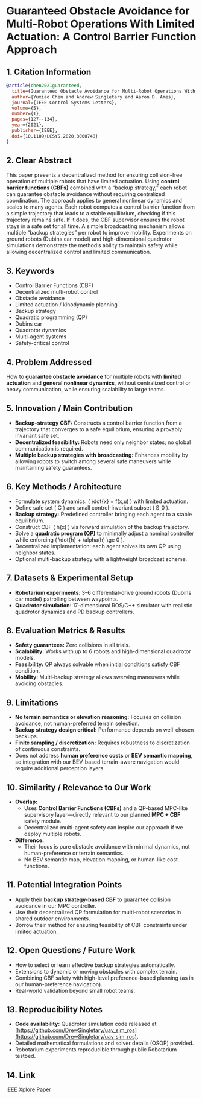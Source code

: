# Guaranteed Obstacle Avoidance for Multi-Robot Operations With Limited Actuation: A Control Barrier Function Approach

## 1. Citation Information
```bibtex
@article{chen2021guaranteed,
  title={Guaranteed Obstacle Avoidance for Multi-Robot Operations With Limited Actuation: A Control Barrier Function Approach},
  author={Yuxiao Chen and Andrew Singletary and Aaron D. Ames},
  journal={IEEE Control Systems Letters},
  volume={5},
  number={1},
  pages={127--134},
  year={2021},
  publisher={IEEE},
  doi={10.1109/LCSYS.2020.3000748}
}
```

## 2. Clear Abstract
This paper presents a decentralized method for ensuring collision-free operation of multiple robots that have limited actuation. Using **control barrier functions (CBFs)** combined with a “backup strategy,” each robot can guarantee obstacle avoidance without requiring centralized coordination. The approach applies to general nonlinear dynamics and scales to many agents. Each robot computes a control barrier function from a simple trajectory that leads to a stable equilibrium, checking if this trajectory remains safe. If it does, the CBF supervisor ensures the robot stays in a safe set for all time. A simple broadcasting mechanism allows multiple “backup strategies” per robot to improve mobility. Experiments on ground robots (Dubins car model) and high-dimensional quadrotor simulations demonstrate the method’s ability to maintain safety while allowing decentralized control and limited communication.

## 3. Keywords
- Control Barrier Functions (CBF)  
- Decentralized multi-robot control  
- Obstacle avoidance  
- Limited actuation / kinodynamic planning  
- Backup strategy  
- Quadratic programming (QP)  
- Dubins car  
- Quadrotor dynamics  
- Multi-agent systems  
- Safety-critical control

## 4. Problem Addressed
How to **guarantee obstacle avoidance** for multiple robots with **limited actuation** and **general nonlinear dynamics**, without centralized control or heavy communication, while ensuring scalability to large teams.

## 5. Innovation / Main Contribution
- **Backup-strategy CBF:** Constructs a control barrier function from a trajectory that converges to a safe equilibrium, ensuring a provably invariant safe set.
- **Decentralized feasibility:** Robots need only neighbor states; no global communication is required.
- **Multiple backup strategies with broadcasting:** Enhances mobility by allowing robots to switch among several safe maneuvers while maintaining safety guarantees.

## 6. Key Methods / Architecture
- Formulate system dynamics: \( \dot{x} = f(x,u) \) with limited actuation.
- Define safe set \( C \) and small control-invariant subset \( S_0 \).
- **Backup strategy:** Predefined controller bringing each agent to a stable equilibrium.
- Construct CBF \( h(x) \) via forward simulation of the backup trajectory.
- Solve a **quadratic program (QP)** to minimally adjust a nominal controller while enforcing \( \dot{h} + \alpha(h) \ge 0 \).
- Decentralized implementation: each agent solves its own QP using neighbor states.
- Optional multi-backup strategy with a lightweight broadcast scheme.

## 7. Datasets & Experimental Setup
- **Robotarium experiments**: 3–6 differential-drive ground robots (Dubins car model) patrolling between waypoints.  
- **Quadrotor simulation**: 17-dimensional ROS/C++ simulator with realistic quadrotor dynamics and PD backup controllers.

## 8. Evaluation Metrics & Results
- **Safety guarantees:** Zero collisions in all trials.  
- **Scalability:** Works with up to 6 robots and high-dimensional quadrotor models.  
- **Feasibility:** QP always solvable when initial conditions satisfy CBF condition.  
- **Mobility:** Multi-backup strategy allows swerving maneuvers while avoiding obstacles.

## 9. Limitations
- **No terrain semantics or elevation reasoning:** Focuses on collision avoidance, not human-preferred terrain selection.  
- **Backup strategy design critical:** Performance depends on well-chosen backups.  
- **Finite sampling / discretization:** Requires robustness to discretization of continuous constraints.  
- Does not address **human preference costs** or **BEV semantic mapping**, so integration with our BEV-based terrain-aware navigation would require additional perception layers.

## 10. Similarity / Relevance to Our Work
- **Overlap:**  
  - Uses **Control Barrier Functions (CBFs)** and a QP-based MPC-like supervisory layer—directly relevant to our planned **MPC + CBF** safety module.  
  - Decentralized multi-agent safety can inspire our approach if we deploy multiple robots.
- **Difference:**  
  - Their focus is pure obstacle avoidance with minimal dynamics, not human-preference or terrain semantics.  
  - No BEV semantic map, elevation mapping, or human-like cost functions.

## 11. Potential Integration Points
- Apply their **backup strategy-based CBF** to guarantee collision avoidance in our MPC controller.  
- Use their decentralized QP formulation for multi-robot scenarios in shared outdoor environments.  
- Borrow their method for ensuring feasibility of CBF constraints under limited actuation.

## 12. Open Questions / Future Work
- How to select or learn effective backup strategies automatically.  
- Extensions to dynamic or moving obstacles with complex terrain.  
- Combining CBF safety with high-level preference-based planning (as in our human-preference navigation).  
- Real-world validation beyond small robot teams.

## 13. Reproducibility Notes
- **Code availability:** Quadrotor simulation code released at [https://github.com/DrewSingletary/uav_sim_ros](https://github.com/DrewSingletary/uav_sim_ros).  
- Detailed mathematical formulations and solver details (OSQP) provided.  
- Robotarium experiments reproducible through public Robotarium testbed.

## 14. Link
[IEEE Xplore Paper](https://doi.org/10.1109/LCSYS.2020.3000748)
